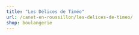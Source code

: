 ```yaml
---
title: "Les Délices de Timéo"
url: /canet-en-roussillon/les-delices-de-timeo/
shop: boulangerie
---
```

